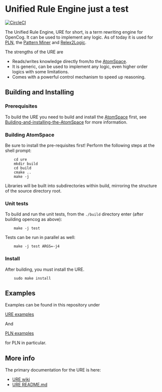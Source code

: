 # Unified Rule Engine just a test

[![CircleCI](https://circleci.com/gh/opencog/ure.svg?style=svg)](https://circleci.com/gh/opencog/ure)

The Unified Rule Engine, URE for short, is a term rewriting engine for
OpenCog. It can be used to implement any logic. As of today it is used
for [PLN](https://wiki.opencog.org/w/Probabilistic_logic_networks),
the [Pattern Miner](https://wiki.opencog.org/w/Pattern_miner) and
[Relex2Logic](https://wiki.opencog.org/w/Category:RelEx2Logic).

The strengths of the URE are

* Reads/writes knowledge directly from/to the
  [AtomSpace](https://wiki.opencog.org/w/AtomSpace).
* It is generic, can be used to implement any logic, even higher order
  logics with some limitations.
* Comes with a powerful control mechanism to speed up reasoning.

## Building and Installing

### Prerequisites

To build the URE you need to build and install the
[AtomSpace](https://wiki.opencog.org/w/AtomSpace) first, see
[Building-and-installing-the-AtomSpace](https://github.com/opencog/atomspace#building-and-installing)
for more information.

### Building AtomSpace

Be sure to install the pre-requisites first!
Perform the following steps at the shell prompt:
```
    cd ure
    mkdir build
    cd build
    cmake ..
    make -j
```
Libraries will be built into subdirectories within build, mirroring
the structure of the source directory root.

### Unit tests

To build and run the unit tests, from the `./build` directory enter
(after building opencog as above):
```
    make -j test
```
Tests can be run in parallel as well:
```
    make -j test ARGS=-j4
```

### Install

After building, you must install the URE.
```
    sudo make install
```

## Examples

Examples can be found in this repository under

[URE examples](examples/ure)

And

[PLN examples](https://github.com/opencog/opencog/tree/master/examples/pln)

for PLN in particular.

## More info

The primary documentation for the URE is here:

* [URE wiki](https://wiki.opencog.org/w/URE)
* [URE README.md](opencog/ure/README.md)
